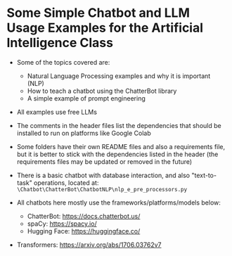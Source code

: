 # Some Simple Chatbot and LLM Usage Examples for the Artificial Intelligence Class

- Some of the topics covered are:
    - Natural Language Processing examples and why it is important (NLP)
    - How to teach a chatbot using the ChatterBot library
    - A simple example of prompt engineering
- All examples use free LLMs
- The comments in the header files list the dependencies that should be installed to run on platforms like Google Colab
- Some folders have their own README files and also a requirements file, but it is better to stick with the dependencies listed in the header (the requirements files may be updated or removed in the future)
- There is a basic chatbot with database interaction, and also "text-to-task" operations, located at: `\Chatbot\ChatterBot\ChatbotNLP\nlp_e_pre_processors.py`
- All chatbots here mostly use the frameworks/platforms/models below:
    - ChatterBot: https://docs.chatterbot.us/
    - spaCy: https://spacy.io/
    - Hugging Face: https://huggingface.co/

- Transformers: https://arxiv.org/abs/1706.03762v7